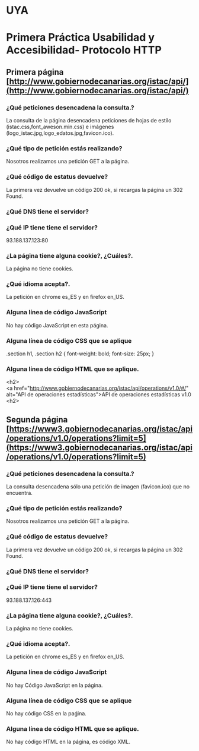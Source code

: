 # UYA
# Primera Práctica Usabilidad y Accesibilidad- Protocolo HTTP
## Primera página [http://www.gobiernodecanarias.org/istac/api/](http://www.gobiernodecanarias.org/istac/api/)
### ¿Qué peticiones desencadena la consulta.?
La consulta de la página desencadena peticiones de hojas de estilo (istac.css,font_aweson.min.css) e imágenes (logo_istac.jpg,logo_edatos.jpg,favicon.ico).
### ¿Qué tipo de petición estás realizando?
Nosotros realizamos una petición GET a la página.
### ¿Qué código de estatus devuelve?
La primera vez devuelve un código 200 ok, si recargas la página un 302 Found.
### ¿Qué DNS tiene el servidor?

### ¿Qué IP tiene tiene el servidor?
93.188.137.123:80
### ¿La página tiene alguna cookie?, ¿Cuáles?.
La página no tiene cookies.
### ¿Qué idioma acepta?.
La petición en chrome es_ES y en firefox en_US.
### Alguna línea de código JavaScript
No hay código JavaScript en esta página.
### Alguna línea de código CSS que se aplique
.section h1, .section h2 {
    font-weight: bold;
    font-size: 25px;
}
### Alguna línea de código HTML que se aplique.
\<h2>\
 \<a href="http://www.gobiernodecanarias.org/istac/api/operations/v1.0/#/" alt="API de operaciones estadísticas">API de operaciones estadísticas v1.0</a>\
\<h2>
  
## Segunda página [https://www3.gobiernodecanarias.org/istac/api/operations/v1.0/operations?limit=5](https://www3.gobiernodecanarias.org/istac/api/operations/v1.0/operations?limit=5)
### ¿Qué peticiones desencadena la consulta.?
La consulta desencadena sólo una petición de imagen (favicon.ico) que no encuentra.
### ¿Qué tipo de petición estás realizando?
Nosotros realizamos una petición GET a la página.
### ¿Qué código de estatus devuelve?
La primera vez devuelve un código 200 ok, si recargas la página un 302 Found.
### ¿Qué DNS tiene el servidor?

### ¿Qué IP tiene tiene el servidor?
93.188.137.126:443
### ¿La página tiene alguna cookie?, ¿Cuáles?.
La página no tiene cookies.
### ¿Qué idioma acepta?.
La petición en chrome es_ES y en firefox en_US.
### Alguna línea de código JavaScript
No hay Código JavaScript en la página.
### Alguna línea de código CSS que se aplique
No hay código CSS en la paǵina.
### Alguna línea de código HTML que se aplique.
No hay código HTML en la página, es código XML.
